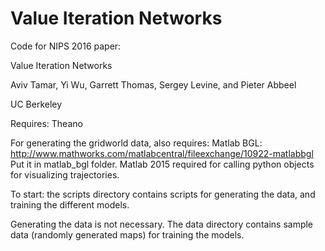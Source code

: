 # Value Iteration Networks
Code for NIPS 2016 paper:

Value Iteration Networks

Aviv Tamar, Yi Wu, Garrett Thomas, Sergey Levine, and Pieter Abbeel

UC Berkeley



Requires:
Theano

For generating the gridworld data, also requires:
Matlab BGL: http://www.mathworks.com/matlabcentral/fileexchange/10922-matlabbgl
Put it in matlab_bgl folder.
Matlab 2015 required for calling python objects for visualizing trajectories.

To start: the scripts directory contains scripts for generating the data, 
and training the different models. 

Generating the data is not necessary. The data directory contains sample data 
(randomly generated maps) for training the models.